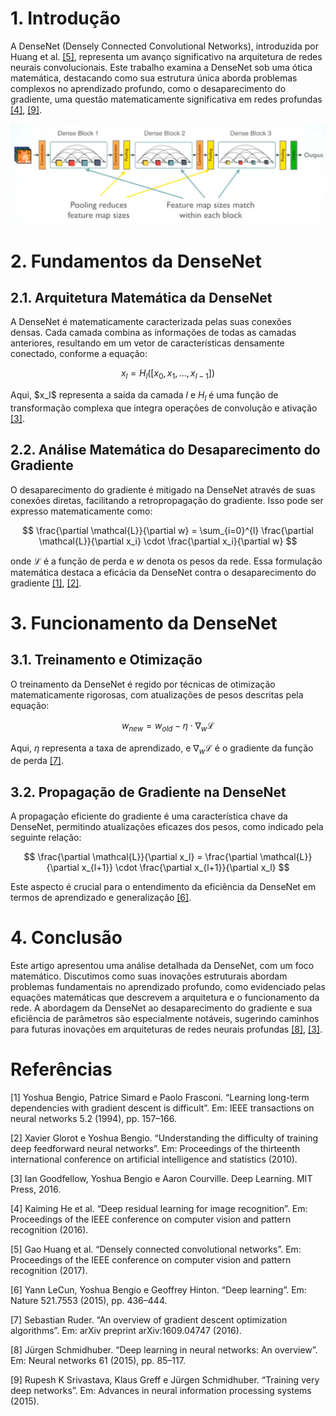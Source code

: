 # 1. Introdução

A DenseNet (Densely Connected Convolutional Networks), introduzida por Huang et al. [[5]](#5), representa um avanço significativo na arquitetura de redes neurais convolucionais. Este trabalho examina a DenseNet sob uma ótica matemática, destacando como sua estrutura única aborda problemas complexos no aprendizado profundo, como o desaparecimento do gradiente, uma questão matematicamente significativa em redes profundas [[4]](#4), [[9]](#9).

<img src="densenet.png">

# 2. Fundamentos da DenseNet

## 2.1. Arquitetura Matemática da DenseNet

A DenseNet é matematicamente caracterizada pelas suas conexões densas. Cada camada combina as informações de todas as camadas anteriores, resultando em um vetor de características densamente conectado, conforme a equação:

$$ x_l = H_l([x_0, x_1, ..., x_{l-1}]) $$

Aqui, $x_l\$ representa a saída da camada $l$ e $H_l$ é uma função de transformação complexa que integra operações de convolução e ativação [[3]](#3).

## 2.2. Análise Matemática do Desaparecimento do Gradiente

O desaparecimento do gradiente é mitigado na DenseNet através de suas conexões diretas, facilitando a retropropagação do gradiente. Isso pode ser expresso matematicamente como:

$$ \frac{\partial \mathcal{L}}{\partial w} = \sum_{i=0}^{l} \frac{\partial \mathcal{L}}{\partial x_i} \cdot \frac{\partial x_i}{\partial w} $$

onde $\mathcal{L}$ é a função de perda e $w$ denota os pesos da rede. Essa formulação matemática destaca a eficácia da DenseNet contra o desaparecimento do gradiente [[1]](#1), [[2]](#2).

# 3. Funcionamento da DenseNet

## 3.1. Treinamento e Otimização

O treinamento da DenseNet é regido por técnicas de otimização matematicamente rigorosas, com atualizações de pesos descritas pela equação:

$$ w_{new} = w_{old} - \eta \cdot \nabla_w \mathcal{L} $$

Aqui, $\eta$ representa a taxa de aprendizado, e $\nabla_w \mathcal{L}$ é o gradiente da função de perda [[7]](#7).

## 3.2. Propagação de Gradiente na DenseNet

A propagação eficiente do gradiente é uma característica chave da DenseNet, permitindo atualizações eficazes dos pesos, como indicado pela seguinte relação:

$$ \frac{\partial \mathcal{L}}{\partial x_l} = \frac{\partial \mathcal{L}}{\partial x_{l+1}} \cdot \frac{\partial x_{l+1}}{\partial x_l} $$

Este aspecto é crucial para o entendimento da eficiência da DenseNet em termos de aprendizado e generalização [[6]](#6).

# 4. Conclusão

Este artigo apresentou uma análise detalhada da DenseNet, com um foco matemático. Discutimos como suas inovações estruturais abordam problemas fundamentais no aprendizado profundo, como evidenciado pelas equações matemáticas que descrevem a arquitetura e o funcionamento da rede. A abordagem da DenseNet ao desaparecimento do gradiente e sua eficiência de parâmetros são especialmente notáveis, sugerindo caminhos para futuras inovações em arquiteturas de redes neurais profundas [[8]](#8), [[3]](#3).

# Referências

<a id="1"></a>[1] Yoshua Bengio, Patrice Simard e Paolo Frasconi. “Learning long-term dependencies with gradient descent is difficult”. Em: IEEE transactions on neural networks 5.2 (1994), pp. 157–166.

<a id="2"></a>[2] Xavier Glorot e Yoshua Bengio. “Understanding the difficulty of training deep feedforward neural networks”. Em: Proceedings of the thirteenth international conference on artificial intelligence and statistics (2010).

<a id="3"></a>[3] Ian Goodfellow, Yoshua Bengio e Aaron Courville. Deep Learning. MIT Press, 2016.

<a id="4"></a>[4] Kaiming He et al. “Deep residual learning for image recognition”. Em: Proceedings of the IEEE conference on computer vision and pattern recognition (2016).

<a id="5"></a>[5] Gao Huang et al. “Densely connected convolutional networks”. Em: Proceedings of the IEEE conference on computer vision and pattern recognition (2017).

<a id="6"></a>[6] Yann LeCun, Yoshua Bengio e Geoffrey Hinton. “Deep learning”. Em: Nature 521.7553 (2015), pp. 436–444.

<a id="7"></a>[7] Sebastian Ruder. “An overview of gradient descent optimization algorithms”. Em: arXiv preprint arXiv:1609.04747 (2016).

<a id="8"></a>[8] Jürgen Schmidhuber. “Deep learning in neural networks: An overview”. Em: Neural networks 61 (2015), pp. 85–117.

<a id="9"></a>[9] Rupesh K Srivastava, Klaus Greff e Jürgen Schmidhuber. “Training very deep networks”. Em: Advances in neural information processing systems (2015).
